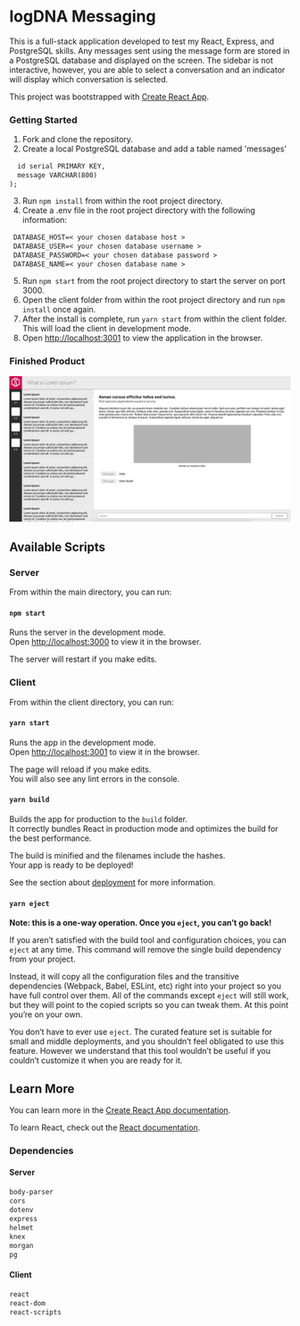 # logDNA Messaging

This is a full-stack application developed to test my React, Express, and PostgreSQL skills. Any messages sent using the message form are stored in a PostgreSQL database and displayed on the screen. The sidebar is not interactive, however, you are able to select a conversation and an indicator will display which conversation is selected.

This project was bootstrapped with [Create React App](https://github.com/facebook/create-react-app).


### Getting Started

1. Fork and clone the repository.
2. Create a local PostgreSQL database and add a table named 'messages'

  ```CREATE TABLE messages (
    id serial PRIMARY KEY,
    message VARCHAR(800)
  );
  ```

3. Run `npm install` from within the root project directory.
4. Create a .env file in the root project directory with the following information:

 ```NODE_ENV=development
  DATABASE_HOST=< your chosen database host >
  DATABASE_USER=< your chosen database username >
  DATABASE_PASSWORD=< your chosen database password >
  DATABASE_NAME=< your chosen database name >
  ```

5. Run `npm start` from the root project directory to start the server on port 3000.
6. Open the client folder from within the root project directory and run `npm install` once again.
7. After the install is complete, run `yarn start` from within the client folder. This will load the client in development mode.
8. Open [http://localhost:3001](http://localhost:3001) to view the application in the browser.


### Finished Product

![The application.](https://github.com/bdhunter3141/logdna/blob/master/client/public/app-screenshot.png?raw=true)


## Available Scripts

### Server

From within the main directory, you can run:

#### `npm start`

Runs the server in the development mode.<br />
Open [http://localhost:3000](http://localhost:3000) to view it in the browser.

The server will restart if you make edits.


### Client

From within the client directory, you can run:

#### `yarn start`

Runs the app in the development mode.<br />
Open [http://localhost:3001](http://localhost:3001) to view it in the browser.

The page will reload if you make edits.<br />
You will also see any lint errors in the console.

#### `yarn build`

Builds the app for production to the `build` folder.<br />
It correctly bundles React in production mode and optimizes the build for the best performance.

The build is minified and the filenames include the hashes.<br />
Your app is ready to be deployed!

See the section about [deployment](https://facebook.github.io/create-react-app/docs/deployment) for more information.

#### `yarn eject`

**Note: this is a one-way operation. Once you `eject`, you can’t go back!**

If you aren’t satisfied with the build tool and configuration choices, you can `eject` at any time. This command will remove the single build dependency from your project.

Instead, it will copy all the configuration files and the transitive dependencies (Webpack, Babel, ESLint, etc) right into your project so you have full control over them. All of the commands except `eject` will still work, but they will point to the copied scripts so you can tweak them. At this point you’re on your own.

You don’t have to ever use `eject`. The curated feature set is suitable for small and middle deployments, and you shouldn’t feel obligated to use this feature. However we understand that this tool wouldn’t be useful if you couldn’t customize it when you are ready for it.


## Learn More

You can learn more in the [Create React App documentation](https://facebook.github.io/create-react-app/docs/getting-started).

To learn React, check out the [React documentation](https://reactjs.org/).


### Dependencies

#### Server

    body-parser
    cors
    dotenv
    express
    helmet
    knex
    morgan
    pg


#### Client

    react
    react-dom
    react-scripts